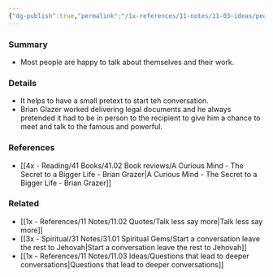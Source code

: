```yaml
---
{"dg-publish":true,"permalink":"/1x-references/11-notes/11-03-ideas/people-are-usually-happy-to-talk-about-themselves-and-their-work/","title":"People are usually happy to talk about themselves and their work","created":"2023-09-28T22:13:00.000+03:00","updated":"2024-02-14T20:18:25.823+03:00"}
---
```



### Summary
- Most people are happy to talk about themselves and their work.

### Details
- It helps to have a small pretext to start teh conversation.
- Brian Glazer worked delivering legal documents and he always pretended it had to be in person to the recipient to give him a chance to meet and talk to the famous and powerful.

### References
- [[4x - Reading/41 Books/41.02 Book reviews/A Curious Mind - The Secret to a Bigger Life - Brian Grazer\|A Curious Mind - The Secret to a Bigger Life - Brian Grazer]]

### Related
- [[1x - References/11 Notes/11.02 Quotes/Talk less say more\|Talk less say more]]
- [[3x - Spiritual/31 Notes/31.01 Spiritual Gems/Start a conversation leave the rest to Jehovah\|Start a conversation leave the rest to Jehovah]]
- [[1x - References/11 Notes/11.03 Ideas/Questions that lead to deeper conversations\|Questions that lead to deeper conversations]]